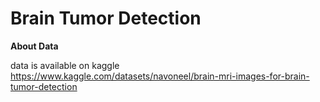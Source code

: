 # Brain Tumor Detection

**About Data**

data is available on kaggle https://www.kaggle.com/datasets/navoneel/brain-mri-images-for-brain-tumor-detection
